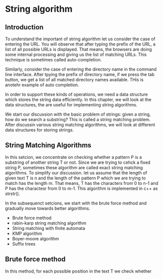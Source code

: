 # String algorithm

## Introduction

To understand the important of string algorithm let us consider the case of entering the URL. You will observe that after typing the prefix of the URL, a list of all possible URLs is displayed. That means, the browsers are doing some internal processing and giving us the list of matching URLs. This technique is sometimes called auto-completion.

Similarly, consider the case of entering the directory name in the command line interface. After tpying the prefix of directory name, if we press the tab button, we get a list of all matched directory names available. THis is anotehr example of auto completion.

In order to support these kinds of operations, we need a data structure which stores the string data efficiently. In this chapter, we will look at the data structures, the are useful for implementing string algorithms.

We start our discussion with the basic problem of strings: given a string, how do we search a substring? This is called a string matching problem. After discussin various string matching algorithms, we will look at different data structures for storing strings.

## String Matching Algorithms

In this setcion, we concentrate on checking whether a pattern P is a substring of another string T or not. Since we are trying to cehck a fixed string P, sometimes these algorithm are called exact string matching algorithms. To simplify our discussion. let us assume that the length of given text T is n and the length of the pattern P which we are trying to match has the length m. That means, T has the characters from 0 to n-1 and P has the charactesr from 0 to m-1. This algorithm is implemented in c++ as strstr().

In the subsequenct setcions, we start with the brute force method and gradually move towards better algorithms.
- Brute force method
- rabin-karp string matching algorithm
- String matching with finite automata
- KMP algorithm
- Boyer-moore algorithm
- Suffix trees

## Brute force method

In this method, for each possible position in the text T we check whether